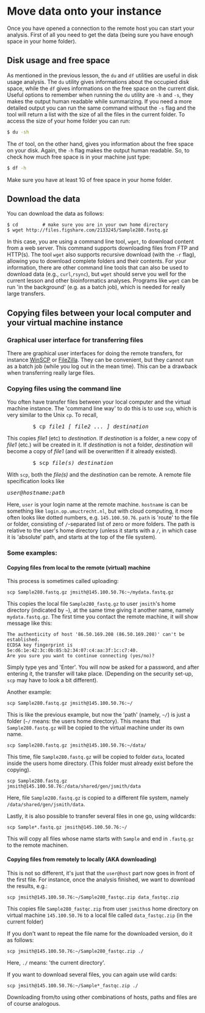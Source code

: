 # Move data onto your instance
Once you have opened a connection to the remote host you can start your analysis. First of all you need to get the data (being sure you have enough space in your home folder).

## Disk usage and free space
As mentioned in the previous lesson, the `du` and `df` utilities are useful in disk usage analysis. The `du` utility gives informations about the occupied disk space, while the `df` gives informations on the free space on the current disk. Useful options to remember when running the `du` utility are `-h` and `-s`, they makes the output human readable while summarizing. If you need a more detailed output you can run the same command without the `-s` flag and the tool will return a list with the size of all the files in the current folder. To access the size of your home folder you can run:

```bash
$ du -sh
```

The `df` tool, on the other hand, gives you information about the free space on your disk. Again, the `-h` flag makes the output human readable. So, to check how much free space is in your machine just type:

```bash
$ df -h
```

Make sure you have at least 1G of free space in your home folder.

## Download the data
You can download the data as follows:

```
$ cd         # make sure you are in your own home directory
$ wget http://files.figshare.com/2133245/Sample280.fastq.gz
```

In this case, you are using a command line tool, `wget`, to download content from a web server. This command supports downloading files from FTP and HTTP(s).  The tool `wget` also supports recursive download (with the `-r` flag), allowing you to download  complete folders and their contents.  For your information, there are other command line tools that can also be used to download data (e.g., `curl`,`rsync`), but `wget` should serve you well for the current lesson and other bioinformatics analyses. Programs like `wget` can be run 'in the background' (e.g. as a batch job), which is needed for really large transfers.

## Copying files between your local computer and your virtual machine instance
### Graphical user interface for transferring files
There are graphical user interfaces for doing the remote transfers, for instance [WinSCP](http://winscp.net/eng/index.php) or [FileZilla](https://filezilla-project.org/). They can be convenient, but they cannot run as a batch job (while you log out in the mean time). This can be a drawback when transferring really large files.

### Copying files using the command line
You often have transfer files between your local computer and the virtual machine instance. The 'command line way' to do this is to use `scp`, which is very similar to the Unix `cp`. To recall,
<pre>
        $ cp <em>file1 [ file2 ... ] destination</em>
</pre>

This copies _file1_ (etc) to _destination_. If _destination_ is a folder, a new copy of _file1_ (etc.) will be created in it. If _destination_ is not a folder, _destination_ will become a copy of _file1_ (and will be overwritten if it already existed).
<pre>
        $ scp <em>file(s) destination</em>
</pre>

With `scp`, both the _file(s)_ and the _destination_ can be remote. A remote file specification looks like
<pre>
<em>user@hostname:path</em>
</pre>

Here, `user` is your login name at the remote machine. `hostname` is can be something like `login.op.umuctrecht.nl`, but with cloud computing, it more often looks like dotted numbers, e.g. `145.100.50.76`. `path` is 'route' to the file or folder, consisting of `/`-separated list of zero or more folders. The path is relative to the user's home directory (unless it starts with a `/`, in which case it is 'absolute' path, and starts at the top of the file system).

### Some examples:
#### Copying files from local to the remote (virtual) machine
This process is sometimes called uploading:

```
scp Sample280.fastq.gz jmsith@145.100.50.76:~/mydata.fastq.gz
```

This copies the local file `Sample280_fastq.gz` to user `jmsith`'s home directory (indicated by `~`), at the same time giving it another name, namely `mydata.fastq.gz`. The first time you contact the remote machine, it will show message like this:

```
The authenticity of host '86.50.169.208 (86.50.169.208)' can't be established.
ECDSA key fingerprint is 5e:d6:1e:42:3c:0b:85:b2:34:07:c4:aa:3f:1c:c7:40.
Are you sure you want to continue connecting (yes/no)?
```

Simply type yes and 'Enter'. You will now be asked for a password, and after entering it, the transfer will take place. (Depending on the security set-up, `scp` may have to look a bit different).

Another example:

```
scp Sample280.fastq.gz jmsith@145.100.50.76:~/
```

This is like the previous example, but now the 'path' (namely, `~/`) is just a folder (`~/` means: the users home directory). This means that `Sample280.fastq.gz` will be copied to the virtual machine under its own name.

```
scp Sample280.fastq.gz jmsith@145.100.50.76:~/data/
```

This time, file `Sample280.fastq.gz` will be copied to folder `data`, located inside the users home directory. (This folder must already exist before the copying).

```
scp Sample280.fastq.gz jmsith@145.100.50.76:/data/shared/gen/jsmith/data
```

Here, file `Sample280.fastq.gz` is copied to a different file system, namely `/data/shared/gen/jsmith/data`.

Lastly, it is also possible  to transfer several files in one go, using wildcards:

```
scp Sample*.fastq.gz jmsith@145.100.50.76:~/
```

This will copy all files whose name starts with `Sample` and end in `.fastq.gz` to the remote machinen.

#### Copying files from remotely to locally (AKA downloading)
This is not so different, it's just that the `user@host` part now goes in front of the first file. For instance, once the analysis finished, we want to download the results, e.g.:

```
scp jmsith@145.100.50.76:~/Sample280_fastqc.zip data_fastqc.zip
```

This copies file `Sample280_fastqc.zip` from user `jsmiths`s home directory on virtual machine `145.100.50.76` to a local file called  `data_fastqc.zip` (in the current folder)

If you don't want to repeat the file name for the downloaded version, do it as follows:

```
scp jmsith@145.100.50.76:~/Sample280_fastqc.zip ./
```

Here, `./` means: 'the current directory'.

If you want to download several files, you can again use wild cards:

```
scp jmsith@145.100.50.76:~/Sample*_fastqc.zip ./
```

Downloading from/to using other combinations of hosts, paths and files are of course analogous.
